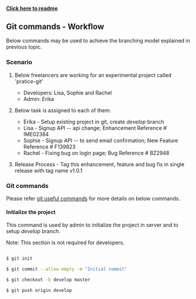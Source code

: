 #### [Click here to readme](https://github.com/SarvM/git-work)


## Git commands - Workflow                          

Below commands may be used to achieve the branching model explained in previous topic.

### Scenario

1. Below freelancers are working for an experimental project called 'pratice-git'

    * Developers: Lisa, Sophie and Rachel
    * Admin: Erika 

2. Below task is assigned to each of them:

    * Erika - Setup existing project in git, create *develop* branch
    * Lisa - Signup API -- api change; Enhancement Reference # IME02384
    * Sophie - Signup API -- to send email confirmation; New Feature Reference # F139823
    * Rachel - Fixing bug on login page; Bug Reference # BZ2948
    
3. Release Process - Tag this enhancement, feature and bug fix in single release with tag name v1.0.1


### Git commands

Please refer [git useful commands](https://github.com/SarvM/git-work/blob/master/documentation/git-useful-commands.md) for more details on below commands.

#### Initialize the project

This command is used by admin to initialize the project in server and to setup *develop* branch. 

Note: This section is not required for developers.

```sh

$ git init 

$ git commit --allow-empty -m "Initial commit"

$ git checkout -b develop master

$ git push origin develop

```

    